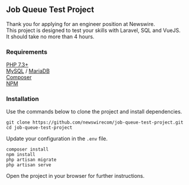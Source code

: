 
##  Job Queue Test Project

Thank you for applying for an engineer position at Newswire.\
This project is designed to test your skills with Laravel, SQL and VueJS.\
It should take no more than 4 hours.

### Requirements

[PHP 7.3+](https://www.php.net/)\
[MySQL](https://www.mysql.com/) / [MariaDB](https://mariadb.org/)\
[Composer](https://getcomposer.org/)\
[NPM](https://www.npmjs.com/)

### Installation

Use the commands below to clone the project and install dependencies.

```
git clone https://github.com/newswirecom/job-queue-test-project.git
cd job-queue-test-project
```

Update your configuration in the `.env` file.

```
composer install 
npm install
php artisan migrate
php artisan serve
```

Open the project in your browser for further instructions. 
